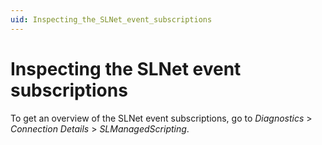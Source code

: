 ```yaml
---
uid: Inspecting_the_SLNet_event_subscriptions
---
```


# Inspecting the SLNet event subscriptions

To get an overview of the SLNet event subscriptions, go to *Diagnostics* > *Connection Details* > *SLManagedScripting*.
